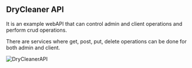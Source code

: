 
## DryCleaner API

 It is an example webAPI that can control admin and client operations and perform crud operations.

 There are services where get, post, put, delete operations can be done for both admin and client.
 
 
![DryCleanerAPI](https://user-images.githubusercontent.com/61564397/149965541-9f22b78f-8134-4ad8-94b2-1cf6ae606791.PNG)

  
